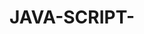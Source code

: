 # JAVA-SCRIPT-
<meta charset="utf-8">
<script>

var money = parseInt(prompt('summa vklada : '));
var prosent = parseInt(prompt('Procentnaya stavka,  %  : '));
var years = parseInt(prompt('Srok vklada, let  : '));

for (var i=1; i<=years; i++) {
	money= money+money*prosent/100;
	alert(Прошло лет '+ i +','сумма на счету' + Math.floor(money));
}
</script>
 
